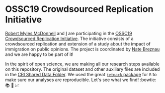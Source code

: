 # OSSC19 Crowdsourced Replication Initiative

[Robert Myles McDonnell](https://robertmylesmcdonnell.netlify.com/) and [I](http://danilofreire.com) are participating in the [OSSC19 Crowdsourced Replication Initiative](https://www.mzes.uni-mannheim.de/openscience/index.php/crowdsourced-replication-initiative/). The initiative consists of a crowdsourced replication and extension of a study about the impact of immigration on public opinions. The project is coordinated by [Nate Breznau](https://sites.google.com/site/nbreznau/) and we are happy to be part of it! 

In the spirit of open science, we are making all our research steps available on this repository. The original dataset and other auxiliary files are included in the [CRI Shared Data Folder](https://github.com/danilofreire/crowdsourced-replication-iniciative/tree/master/CRI%20Shared%20Data%20Folder). We used the great [`jetpack` package](https://github.com/ankane/jetpack) for `R` to make sure our analyses are reproducible. Let's see what we find! :bowtie: :books: :microscope: :chart_with_upwards_trend: 
